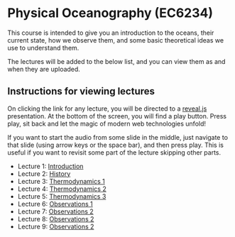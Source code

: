 # Physical Oceanography (EC6234)

This course is intended to give you an introduction to
the oceans, their current state, how we observe them,
and some basic theoretical ideas we use to understand them.

The lectures will be added to the below list, and you can
view them as and when they are uploaded.

## Instructions for viewing lectures

On clicking the link for any lecture, you will be directed
to a [reveal.js](https://revealjs.com/) presentation. At the
bottom of the screen, you will find a play button. Press play,
sit back and let the magic of modern web technologies unfold!

If you want to start the audio from some slide in the middle,
just navigate to that slide (using arrow keys or the space bar),
and then press play. This is useful if you want to revisit some
part of the lecture skipping other parts.

* Lecture 1: [Introduction](./slides/lecture_intro/index.html)
* Lecture 2: [History](./slides/lecture_history/index.html)
* Lecture 3: [Thermodynamics 1](./slides/lecture_thermo/index.html)
* Lecture 4: [Thermodynamics 2](./slides/lecture_thermo2/index.html)
* Lecture 5: [Thermodynamics 3](./slides/lecture_thermo3/index.html)
* Lecture 6: [Observations 1](./slides/lecture_aditi1/Observations-1.pptx)
* Lecture 7: [Observations 2](./slides/lecture_aditi2/Observations-2.pptx)
* Lecture 8: [Observations 2](./slides/lecture_aditi3/Observations-3.pptx)
* Lecture 9: [Observations 2](./slides/lecture_aditi4/Observations-4.pptx)
